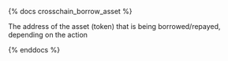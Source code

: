 {% docs crosschain_borrow_asset %}

The address of the asset (token) that is being borrowed/repayed, depending on the action

{% enddocs %}